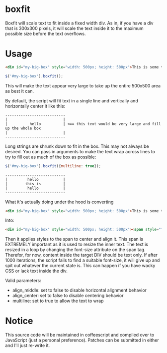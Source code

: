 boxfit
======

Boxfit will scale text to fit inside a fixed width div. As in, if you have a div that is 300x300 pixels, it will scale the text inside it to the maximum possible size before the text overflows.

Usage
=====

```html
<div id="my-big-box" style="width: 500px; height: 500px">This is some text</div>
```

```javascript
$('#my-big-box').boxfit();
```

This will make the text appear very large to take up the entire 500x500 area as best it can.

By default, the script will fit text in a single line and vertically and horizontally center it like this:

```
---------------------------
|                         |
|          hello          | <== this text would be very large and fill up the whole box
|                         |
---------------------------
```

Long strings are shrunk down to fit in the box. This may not always be desired. You can pass in arguments to make the text wrap across lines to try to fill out as much of the box as possible:

```javascript
$('#my-big-box').boxfit({multiline: true});
```

```
---------------------------
|         hello           |
|        this is          |
|         hello           |
---------------------------
```

What it's actually doing under the hood is converting 

```html
<div id="my-big-box" style="width: 500px; height: 500px">This is some text</div>
```

Into:

```html
<div id="my-big-box" style="width: 500px; height: 500px"><span style="font-size: ##">This is some text</span></div>
```

Then it applies styles to the span to center and align it. This span is EXTREMELY important as it is used to resize the inner text. The text is resized in a loop by changing the font-size attribute on the span tag. Therefor, for now, content inside the target DIV should be text only. If after 1000 iterations, the script fails to find a suitable font-size, it will give up and spit out whatever the current state is. This can happen if you have wacky CSS or lack text inside the div.

Valid parameters:

- align_middle: set to false to disable horizontal alignment behavior
- align_center: set to false to disable centering behavior
- multiline: set to true to allow the text to wrap

Notice
======
This source code will be maintained in coffeescript and compiled over to JavaScript (just a personal preference). Patches can be submitted in either and I'll just re-write it.
